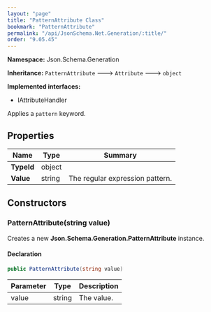 ```yaml
---
layout: "page"
title: "PatternAttribute Class"
bookmark: "PatternAttribute"
permalink: "/api/JsonSchema.Net.Generation/:title/"
order: "9.05.45"
---
```

**Namespace:** Json.Schema.Generation

**Inheritance:**
`PatternAttribute`
 🡒 
`Attribute`
 🡒 
`object`

**Implemented interfaces:**

- IAttributeHandler

Applies a `pattern` keyword.

## Properties

| Name | Type | Summary |
|---|---|---|
| **TypeId** | object |  |
| **Value** | string | The regular expression pattern. |

## Constructors

### PatternAttribute(string value)

Creates a new **Json.Schema.Generation.PatternAttribute** instance.

#### Declaration

```c#
public PatternAttribute(string value)
```

| Parameter | Type | Description |
|---|---|---|
| value | string | The value. |


